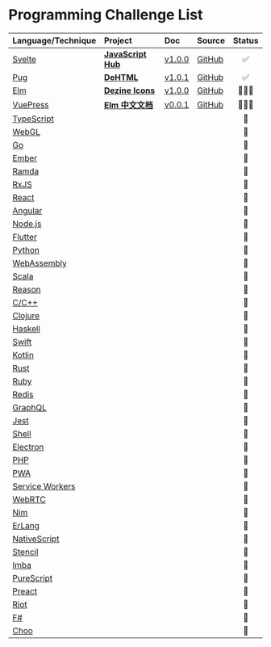 # Programming Challenge List

| Language/Technique | Project | Doc | Source | Status |
|:-------------------|:--------|:------|:-------|:------:|
| [Svelte](https://svelte.dev/) | **[JavaScript Hub](https://javascript-hub.dezineleo.com)** | [v1.0.0](/javascript-hub/) | [GitHub](https://github.com/DezineLeo/javascript-hub) | ✅ |
| [Pug](https://pugjs.org/api/getting-started.html) | **[DeHTML](https://github.com/DezineLeo/DeHTML)** | [v1.0.1](/de-html/) | [GitHub](https://github.com/DezineLeo/DeHTML) | ✅ |
| [Elm](https://elm-lang.org/) | **[Dezine Icons]()** | [v1.0.0](/dezine-icons/) | [GitHub]() | 👨🏻‍💻 |
| [VuePress](https://vuepress.vuejs.org/) | **[Elm 中文文档]()** | [v0.0.1](/elm-lang-doc-zh/) | [GitHub](https://github.com/DezineLeo/elm-lang-docs-zh) | 👨🏻‍💻 |
| [TypeScript](https://www.typescriptlang.org/) | **[]()** | []() | []() | 🚧 |
| [WebGL](https://developer.mozilla.org/en-US/docs/Web/API/WebGL_API) | **[]()** | []() | []() | 🚧 |
| [Go](https://golang.org/) | **[]()** | []() | []() | 🚧 |
| [Ember](https://emberjs.com/) | **[]()** | []() | []() | 🚧 |
| [Ramda](https://ramdajs.com/) | **[]()** | []() | []() | 🚧 |
| [RxJS](https://rxjs-dev.firebaseapp.com/) | **[]()** | []() | []() | 🚧 |
| [React](https://reactjs.org/) | **[]()** | []() | []() | 🚧 |
| [Angular](https://angular.io/) | **[]()** | []() | []() | 🚧 |
| [Node.js](https://nodejs.org/en/) | **[]()** | []() | []() | 🚧 |
| [Flutter](https://flutter.dev/) | **[]()** | []() | []() | 🚧 |
| [Python](https://www.python.org/) | **[]()** | []() | []() | 🚧 |
| [WebAssembly](https://webassembly.org/) | **[]()** | []() | []() | 🚧 |
| [Scala](https://www.scala-lang.org/) | **[]()** | []() | []() | 🚧 |
| [Reason](https://reasonml.github.io/) | **[]()** | []() | []() | 🚧 |
| [C/C++](https://docs.microsoft.com/en-us/cpp/cpp/c-cpp-language-and-standard-libraries?view=vs-2019) | **[]()** | []() | []() | 🚧 |
| [Clojure](https://clojure.org/) | **[]()** | []() | []() | 🚧 |
| [Haskell](https://www.haskell.org/) | **[]()** | []() | []() | 🚧 |
| [Swift](https://developer.apple.com/swift/) | **[]()** | []() | []() | 🚧 |
| [Kotlin](https://kotlinlang.org/) | **[]()** | []() | []() | 🚧 |
| [Rust](https://www.rust-lang.org/) | **[]()** | []() | []() | 🚧 |
| [Ruby](https://www.ruby-lang.org/en/) | **[]()** | []() | []() | 🚧 |
| [Redis](https://redis.io/) | **[]()** | []() | []() | 🚧 |
| [GraphQL](https://graphql.org/) | **[]()** | []() | []() | 🚧 |
| [Jest](https://jestjs.io/) | **[]()** | []() | []() | 🚧 |
| [Shell](https://www.shellscript.sh/) | **[]()** | []() | []() | 🚧 |
| [Electron](https://electronjs.org/) | **[]()** | []() | []() | 🚧 |
| [PHP](https://www.php.net/) | **[]()** | []() | []() | 🚧 |
| [PWA](https://developers.google.com/web/progressive-web-apps/) | **[]()** | []() | []() | 🚧 |
| [Service Workers](https://developers.google.com/web/fundamentals/primers/service-workers/) | **[]()** | []() | []() | 🚧 |
| [WebRTC](https://developer.mozilla.org/en-US/docs/Web/API/WebRTC_API) | **[]()** | []() | []() | 🚧 |
| [Nim](https://nim-lang.org) | **[]()** | []() | []() | 🚧 |
| [ErLang](https://www.erlang.org/) | **[]()** | []() | []() | 🚧 |
| [NativeScript](https://www.nativescript.org/) | **[]()** | []() | []() | 🚧 |
| [Stencil](https://stenciljs.com/) | **[]()** | []() | []() | 🚧 |
| [Imba](http://imba.io/) | **[]()** | []() | []() | 🚧 |
| [PureScript](http://www.purescript.org/) | **[]()** | []() | []() | 🚧 |
| [Preact](https://preactjs.com/) | **[]()** | []() | []() | 🚧 |
| [Riot](https://riot.js.org/) | **[]()** | []() | []() | 🚧 |
| [F#](https://fsharp.org/) | **[]()** | []() | []() | 🚧 |
| [Choo](https://choo.io/) | **[]()** | []() | []() | 🚧 |
